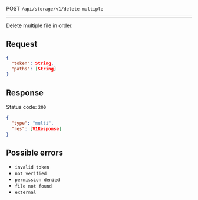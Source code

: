 POST `/api/storage/v1/delete-multiple`

---

Delete multiple file in order.

## Request

```json
{
  "token": String,
  "paths": [String]
}
```

## Response

Status code: `200`

```json
{
  "type": "multi",
  "res": [V1Response]
}
```

## Possible errors

- `invalid token`
- `not verified`
- `permission denied`
- `file not found`
- `external`

